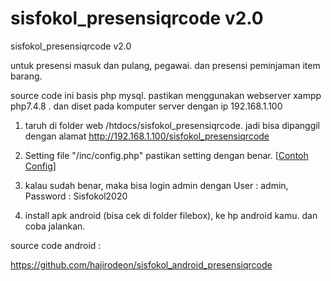 # sisfokol_presensiqrcode v2.0
sisfokol_presensiqrcode v2.0

untuk presensi masuk dan pulang, pegawai. dan presensi peminjaman item barang.


source code ini basis php mysql. pastikan menggunakan webserver xampp php7.4.8 . dan diset pada komputer server dengan ip 192.168.1.100


1. taruh di folder web /htdocs/sisfokol_presensiqrcode. jadi bisa dipanggil dengan alamat http://192.168.1.100/sisfokol_presensiqrcode


2. Setting file "/inc/config.php" pastikan setting dengan benar. [<a href="https://github.com/hajirodeon/sisfokol_presensiqrcode/blob/master/filebox/config.jpeg">Contoh Config</a>]

3. kalau sudah benar, maka bisa login admin dengan User : admin, Password : Sisfokol2020

4. install apk android (bisa cek di folder filebox), ke hp android kamu. dan coba jalankan.







source code android :

https://github.com/hajirodeon/sisfokol_android_presensiqrcode














